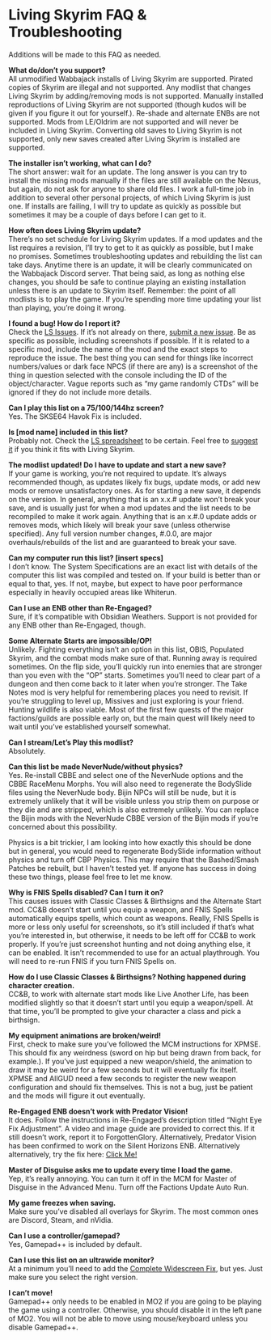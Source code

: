 # Living Skyrim FAQ & Troubleshooting
Additions will be made to this FAQ as needed.

**What do/don’t you support?**  
All unmodified Wabbajack installs of Living Skyrim are supported. Pirated copies of Skyrim are illegal and not supported. Any modlist that changes Living Skyrim by adding/removing mods is not supported. Manually installed reproductions of Living Skyrim are not supported (though kudos will be given if you figure it out for yourself.). Re-shade and alternate ENBs are not supported. Mods from LE/Oldrim are not supported and will never be included in Living Skyrim. Converting old saves to Living Skyrim is not supported, only new saves created after Living Skyrim is installed are supported.

**The installer isn’t working, what can I do?**  
The short answer: wait for an update. The long answer is you can try to install the missing mods manually if the files are still available on the Nexus, but again, do not ask for anyone to share old files. I work a full-time job in addition to several other personal projects, of which Living Skyrim is just one. If installs are failing, I will try to update as quickly as possible but sometimes it may be a couple of days before I can get to it.

**How often does Living Skyrim update?**  
There’s no set schedule for Living Skyrim updates. If a mod updates and the list requires a revision, I’ll try to get to it as quickly as possible, but I make no promises. Sometimes troubleshooting updates and rebuilding the list can take days. Anytime there is an update, it will be clearly communicated on the Wabbajack Discord server. That being said, as long as nothing else changes, you should be safe to continue playing an existing installation unless there is an update to Skyrim itself. Remember: the point of all modlists is to play the game. If you’re spending more time updating your list than playing, you’re doing it wrong.

**I found a bug! How do I report it?**  
Check the [LS Issues](https://github.com/ForgottenGlory/Living-Skyrim/issues). If it’s not already on there, [submit a new issue](https://github.com/ForgottenGlory/Living-Skyrim/issues/new?assignees=&labels=&template=bug_report.md&title=). Be as specific as possible, including screenshots if possible. If it is related to a specific mod, include the name of the mod and the exact steps to reproduce the issue. The best thing you can send for things like incorrect numbers/values or dark face NPCS (if there are any)  is a screenshot of the thing in question selected with the console including the ID of the object/character. Vague reports such as “my game randomly CTDs” will be ignored if they do not include more details.

**Can I play this list on a 75/100/144hz screen?**  
Yes. The SKSE64 Havok Fix is included.

**Is [mod name] included in this list?**  
Probably not. Check the [LS spreadsheet](https://docs.google.com/spreadsheets/d/1sKG690CbutxCFhDLfTH7C6yYCz0dOkZkuKfYAqRBRVU/edit?usp=sharing) to be certain. Feel free to [suggest it](https://github.com/ForgottenGlory/Living-Skyrim/issues/new?assignees=&labels=&template=mod-request.md&title=) if you think it fits with Living Skyrim.

**The modlist updated! Do I have to update and start a new save?**  
If your game is working, you’re not required to update. It’s always recommended though, as updates likely fix bugs, update mods, or add new mods or remove unsatisfactory ones. As for starting a new save, it depends on the version. In general, anything that is an x.x.# update won’t break your save, and is usually just for when a mod updates and the list needs to be recompiled to make it work again. Anything that is an x.#.0 update adds or removes mods, which likely will break your save (unless otherwise specified). Any full version number changes, #.0.0, are major overhauls/rebuilds of the list and are guaranteed to break your save.

**Can my computer run this list? [insert specs]**  
I don’t know. The System Specifications are an exact list with details of the computer this list was compiled and tested on. If your build is better than or equal to that, yes. If not, maybe, but expect to have poor performance especially in heavily occupied areas like Whiterun.

**Can I use an ENB other than Re-Engaged?**  
Sure, if it’s compatible with Obsidian Weathers. Support is not provided for any ENB other than Re-Engaged, though.

**Some Alternate Starts are impossible/OP!**  
Unlikely. Fighting everything isn’t an option in this list, OBIS, Populated Skyrim, and the combat mods make sure of that. Running away is required sometimes. On the flip side, you’ll quickly run into enemies that are stronger than you even with the “OP” starts. Sometimes you’ll need to clear part of a dungeon and then come back to it later when you’re stronger. The Take Notes mod is very helpful for remembering places you need to revisit. If you’re struggling to level up, Missives and just exploring is your friend. Hunting wildlife is also viable. Most of the first few quests of the major factions/guilds are possible early on, but the main quest will likely need to wait until you’ve established yourself somewhat.

**Can I stream/Let’s Play this modlist?**  
Absolutely.

**Can this list be made NeverNude/without physics?**  
Yes. Re-install CBBE and select one of the NeverNude options and the CBBE RaceMenu Morphs. You will also need to regenerate the BodySlide files using the NeverNude body. Bijin NPCs will still be nude, but it is extremely unlikely that it will be visible unless you strip them on purpose or they die and are stripped, which is also extremely unlikely. You can replace the Bijin mods with the NeverNude CBBE version of the Bijin mods if you’re concerned about this possibility.

Physics is a bit trickier, I am looking into how exactly this should be done but in general, you would need to regenerate BodySlide information without physics and turn off CBP Physics. This may require that the Bashed/Smash Patches be rebuilt, but I haven’t tested yet. If anyone has success in doing these two things, please feel free to let me know.

**Why is FNIS Spells disabled? Can I turn it on?**  
This causes issues with Classic Classes & Birthsigns and the Alternate Start mod. CC&B doesn’t start until you equip a weapon, and FNIS Spells automatically equips spells, which count as weapons. Really, FNIS Spells is more or less only useful for screenshots, so it’s still included if that’s what you’re interested in, but otherwise, it needs to be left off for CC&B to work properly. If you’re just screenshot hunting and not doing anything else, it can be enabled. It isn’t recommended to use for an actual playthrough. You will need to re-run FNIS if you turn FNIS Spells on.

**How do I use Classic Classes & Birthsigns? Nothing happened during character creation.**  
CC&B, to work with alternate start mods like Live Another Life, has been modified slightly so that it doesn’t start until you equip a weapon/spell. At that time, you’ll be prompted to give your character a class and pick a birthsign.

**My equipment animations are broken/weird!**  
First, check to make sure you’ve followed the MCM instructions for XPMSE. This should fix any weirdness (sword on hip but being drawn from back, for example.). If you’ve just equipped a new weapon/shield, the animation to draw it may be weird for a few seconds but it will eventually fix itself. XPMSE and AllGUD need a few seconds to register the new weapon configuration and should fix themselves. This is not a bug, just be patient and the mods will figure it out eventually.

**Re-Engaged ENB doesn’t work with Predator Vision!**  
It does. Follow the instructions in Re-Engaged’s description titled “Night Eye Fix Adjustment”. A video and image guide are provided to correct this. If it still doesn’t work, report it to ForgottenGlory. Alternatively, Predator Vision has been confirmed to work on the Silent Horizons ENB. Alternatively alternatively, try the fix here: [Click Me!](https://cdn.discordapp.com/attachments/623292774229213185/680784020669333650/image0.png)

**Master of Disguise asks me to update every time I load the game.**  
Yep, it’s really annoying. You can turn it off in the MCM for Master of Disguise in the Advanced Menu. Turn off the Factions Update Auto Run.

**My game freezes when saving.**  
Make sure you’ve disabled all overlays for Skyrim. The most common ones are Discord, Steam, and nVidia. 

**Can I use a controller/gamepad?**  
Yes, Gamepad++ is included by default.

**Can I use this list on an ultrawide monitor?**  
At a minimum you’ll need to add the [Complete Widescreen Fix](https://www.nexusmods.com/skyrimspecialedition/mods/1778), but yes. Just make sure you select the right version.

**I can’t move!**  
Gamepad++ only needs to be enabled in MO2 if you are going to be playing the game using a controller. Otherwise, you should disable it in the left pane of MO2. You will not be able to move using mouse/keyboard unless you disable Gamepad++.